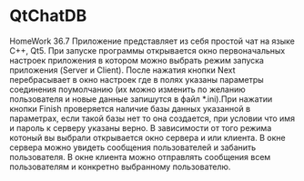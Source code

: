 # QtChatDB
HomeWork 36.7
Приложение представляет из себя простой чат на языке С++, Qt5. При запуске программы открывается окно первоначальных настроек приложения в котором можно выбрать режим запуска приложения (Server и Client). После нажатия кнопки Next перебрасывает в окно настроек где в полях указаны параметры соединения поумолчанию (их можно изменить по желанию пользователя и новые данные запишутся в файл *.ini).При нажатии кнопки Finish проверяется наличие базы данных указанной в параметрах, если такой базы нет то она создается, при условии что имя и пароль к серверу указаны верно. В зависимости от того режима котоный вы выбрали открывается окно сервера и или клиента. В окне сервера можно увидеть сообщения пользователей и забанить пользователя. В окне клиента можно отправлять сообщения всем пользователям и конкретно выбранному пользователю.
